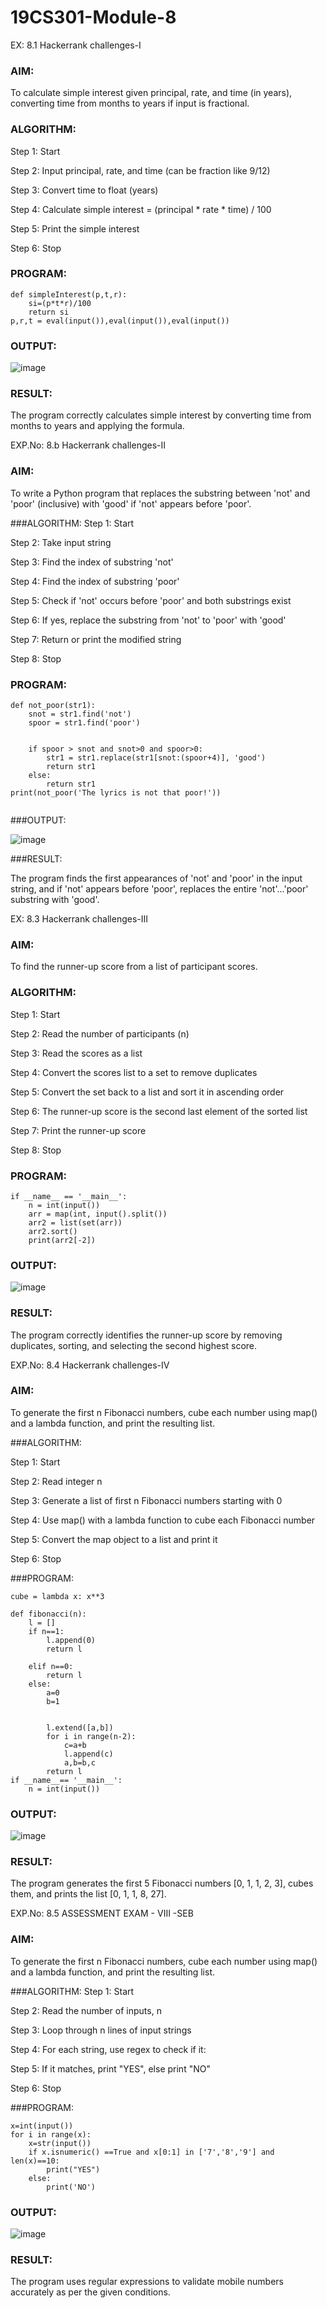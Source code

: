 # 19CS301-Module-8

EX: 8.1  Hackerrank challenges-I

### AIM: 

To calculate simple interest given principal, rate, and time (in years), converting time from months to years if input is fractional.



### ALGORITHM:
Step 1: Start

Step 2: Input principal, rate, and time (can be fraction like 9/12)

Step 3: Convert time to float (years)

Step 4: Calculate simple interest = (principal * rate * time) / 100

Step 5: Print the simple interest

Step 6: Stop


### PROGRAM:
```
def simpleInterest(p,t,r):
    si=(p*t*r)/100
    return si
p,r,t = eval(input()),eval(input()),eval(input())    
```
### OUTPUT:
![image](https://github.com/user-attachments/assets/8378646d-dfbd-490a-a76c-e80a2f7c7e57)



### RESULT: 

The program correctly calculates simple interest by converting time from months to years and applying the formula.

EXP.No: 8.b  Hackerrank challenges-II

### AIM: 

To write a Python program that replaces the substring between 'not' and 'poor' (inclusive) with 'good' if 'not' appears before 'poor'.

###ALGORITHM:
Step 1: Start

Step 2: Take input string

Step 3: Find the index of substring 'not'

Step 4: Find the index of substring 'poor'

Step 5: Check if 'not' occurs before 'poor' and both substrings exist

Step 6: If yes, replace the substring from 'not' to 'poor' with 'good'

Step 7: Return or print the modified string

Step 8: Stop


### PROGRAM:
```
def not_poor(str1):
    snot = str1.find('not')
    spoor = str1.find('poor')
    
    
    if spoor > snot and snot>0 and spoor>0:
        str1 = str1.replace(str1[snot:(spoor+4)], 'good')
        return str1
    else:
        return str1
print(not_poor('The lyrics is not that poor!'))       
    
```
###OUTPUT:


![image](https://github.com/user-attachments/assets/f2e9be34-63cc-479c-bc52-badfe9a9e5ff)




###RESULT: 

The program finds the first appearances of 'not' and 'poor' in the input string, and if 'not' appears before 'poor', replaces the entire 'not'...'poor' substring with 'good'.


EX: 8.3 Hackerrank challenges-III

### AIM: 

To find the runner-up score from a list of participant scores.

### ALGORITHM:

Step 1: Start

Step 2: Read the number of participants (n)

Step 3: Read the scores as a list

Step 4: Convert the scores list to a set to remove duplicates

Step 5: Convert the set back to a list and sort it in ascending order

Step 6: The runner-up score is the second last element of the sorted list

Step 7: Print the runner-up score

Step 8: Stop


### PROGRAM:


```from abc import ABC
if __name__ == '__main__':
    n = int(input())
    arr = map(int, input().split())
    arr2 = list(set(arr))
    arr2.sort()
    print(arr2[-2])     
```
### OUTPUT:

![image](https://github.com/user-attachments/assets/33587069-7d06-4efc-9d1b-a2de38296bd6)




### RESULT: 

The program correctly identifies the runner-up score by removing duplicates, sorting, and selecting the second highest score.



EXP.No: 8.4  Hackerrank challenges-IV

### AIM:

To generate the first n Fibonacci numbers, cube each number using map() and a lambda function, and print the resulting list.

###ALGORITHM: 

Step 1: Start

Step 2: Read integer n

Step 3: Generate a list of first n Fibonacci numbers starting with 0

Step 4: Use map() with a lambda function to cube each Fibonacci number

Step 5: Convert the map object to a list and print it

Step 6: Stop


###PROGRAM:
```
cube = lambda x: x**3

def fibonacci(n):
    l = []
    if n==1:
        l.append(0)
        return l
        
    elif n==0:
        return l
    else:
        a=0
        b=1
        
        
        l.extend([a,b])
        for i in range(n-2):
            c=a+b
            l.append(c)
            a,b=b,c
        return l
if __name__== '__main__':
    n = int(input())
```
### OUTPUT:
 
![image](https://github.com/user-attachments/assets/65e85691-3744-4465-ab09-4a67e01ba8e6)


 

### RESULT: 

The program generates the first 5 Fibonacci numbers [0, 1, 1, 2, 3], cubes them, and prints the list [0, 1, 1, 8, 27].

EXP.No: 8.5  ASSESSMENT EXAM - VIII -SEB

### AIM:

To generate the first n Fibonacci numbers, cube each number using map() and a lambda function, and print the resulting list.

###ALGORITHM: 
Step 1: Start

Step 2: Read the number of inputs, n

Step 3: Loop through n lines of input strings

Step 4: For each string, use regex to check if it:
  
Step 5: If it matches, print "YES", else print "NO"

Step 6: Stop



###PROGRAM:
```
x=int(input())
for i in range(x):
    x=str(input())
    if x.isnumeric() ==True and x[0:1] in ['7','8','9'] and len(x)==10:
        print("YES")
    else:
        print('NO')
```
### OUTPUT:
 
![image](https://github.com/user-attachments/assets/fa530040-6eb9-4f39-aa80-3160a2362b56)


 

### RESULT: 

The program uses regular expressions to validate mobile numbers accurately as per the given conditions.




